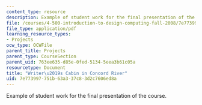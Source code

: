 ```yaml
---
content_type: resource
description: Example of student work for the final presentation of the course.
file: /courses/4-500-introduction-to-design-computing-fall-2008/7e773997751b63a337c83d2c7606ed8a_final_7.pdf
file_type: application/pdf
learning_resource_types:
- Projects
ocw_type: OCWFile
parent_title: Projects
parent_type: CourseSection
parent_uid: 763ee635-d85e-0fed-5134-5eea3b61c05a
resourcetype: Document
title: "Writer\u2019s Cabin in Concord River"
uid: 7e773997-751b-63a3-37c8-3d2c7606ed8a
---
```

Example of student work for the final presentation of the course.

